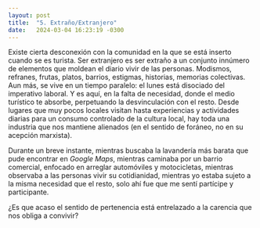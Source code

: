 ```yaml
---
layout: post
title:  "5. Extraño/Extranjero"
date:   2024-03-04 16:23:19 -0300
---
```

Existe cierta desconexión con la comunidad en la que se está inserto cuando se es turista. Ser extranjero es ser extraño a un conjunto innúmero de elementos que moldean el diario vivir de las personas. Modismos, refranes, frutas, platos, barrios, estigmas, historias, memorias colectivas. Aun más, se vive en un tiempo paralelo: el lunes está disociado del imperativo laboral. Y es aquí, en la falta de necesidad, donde el medio turístico te absorbe, perpetuando la desvinculación con el resto. Desde lugares que muy pocos locales visitan hasta experiencias y actividades diarias para un consumo controlado de la cultura local, hay toda una industria que nos mantiene alienados (en el sentido de foráneo, no en su acepción marxista).

Durante un breve instante, mientras buscaba la lavandería más barata que pude encontrar en *Google Maps*, mientras caminaba por un barrio comercial, enfocado en arreglar automóviles y motocicletas, mientras observaba a las personas vivir su cotidianidad, mientras yo estaba sujeto a la misma necesidad que el resto, solo ahí fue que me sentí partícipe y participante.

¿Es que acaso el sentido de pertenencia está entrelazado a la carencia que nos obliga a convivir?
